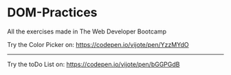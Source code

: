 # DOM-Practices
All the exercises made in The Web Developer Bootcamp

Try the Color Picker on: https://codepen.io/vijote/pen/YzzMYdO
*****
Try the toDo List on: https://codepen.io/vijote/pen/bGGPGdB
